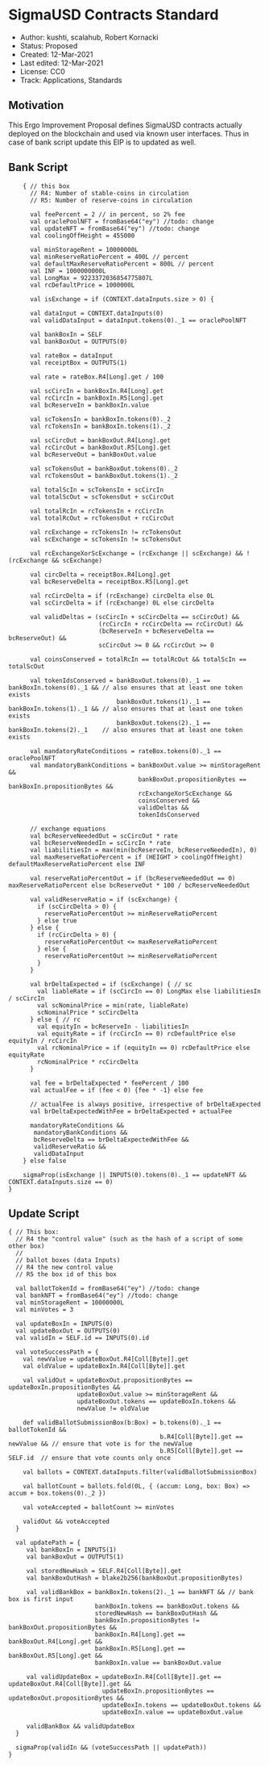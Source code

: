 SigmaUSD Contracts Standard
=========================================

* Author: kushti, scalahub, Robert Kornacki
* Status: Proposed
* Created: 12-Mar-2021
* Last edited: 12-Mar-2021
* License: CC0
* Track: Applications, Standards 


Motivation 
----------

This Ergo Improvement Proposal defines SigmaUSD contracts actually deployed on the blockchain and used via known user interfaces. 
Thus in case of bank script update this EIP is to updated as well. 

Bank Script
-----------

        { // this box
          // R4: Number of stable-coins in circulation
          // R5: Number of reserve-coins in circulation

          val feePercent = 2 // in percent, so 2% fee
          val oraclePoolNFT = fromBase64("ey") //todo: change
          val updateNFT = fromBase64("ey") //todo: change
          val coolingOffHeight = 455000  

          val minStorageRent = 10000000L 
          val minReserveRatioPercent = 400L // percent
          val defaultMaxReserveRatioPercent = 800L // percent
          val INF = 1000000000L
          val LongMax = 9223372036854775807L 
          val rcDefaultPrice = 1000000L
        
          val isExchange = if (CONTEXT.dataInputs.size > 0) {
        
          val dataInput = CONTEXT.dataInputs(0)
          val validDataInput = dataInput.tokens(0)._1 == oraclePoolNFT
       
          val bankBoxIn = SELF
          val bankBoxOut = OUTPUTS(0)
       
          val rateBox = dataInput
          val receiptBox = OUTPUTS(1)
       
          val rate = rateBox.R4[Long].get / 100
       
          val scCircIn = bankBoxIn.R4[Long].get
          val rcCircIn = bankBoxIn.R5[Long].get
          val bcReserveIn = bankBoxIn.value
       
          val scTokensIn = bankBoxIn.tokens(0)._2
          val rcTokensIn = bankBoxIn.tokens(1)._2
       
          val scCircOut = bankBoxOut.R4[Long].get
          val rcCircOut = bankBoxOut.R5[Long].get
          val bcReserveOut = bankBoxOut.value
       
          val scTokensOut = bankBoxOut.tokens(0)._2
          val rcTokensOut = bankBoxOut.tokens(1)._2
       
          val totalScIn = scTokensIn + scCircIn
          val totalScOut = scTokensOut + scCircOut
       
          val totalRcIn = rcTokensIn + rcCircIn
          val totalRcOut = rcTokensOut + rcCircOut
       
          val rcExchange = rcTokensIn != rcTokensOut
          val scExchange = scTokensIn != scTokensOut
       
          val rcExchangeXorScExchange = (rcExchange || scExchange) && !(rcExchange && scExchange)
       
          val circDelta = receiptBox.R4[Long].get
          val bcReserveDelta = receiptBox.R5[Long].get
       
          val rcCircDelta = if (rcExchange) circDelta else 0L
          val scCircDelta = if (rcExchange) 0L else circDelta
       
          val validDeltas = (scCircIn + scCircDelta == scCircOut) &&
                             (rcCircIn + rcCircDelta == rcCircOut) &&
                             (bcReserveIn + bcReserveDelta == bcReserveOut) &&
                             scCircOut >= 0 && rcCircOut >= 0
       
          val coinsConserved = totalRcIn == totalRcOut && totalScIn == totalScOut
       
          val tokenIdsConserved = bankBoxOut.tokens(0)._1 == bankBoxIn.tokens(0)._1 && // also ensures that at least one token exists
                                  bankBoxOut.tokens(1)._1 == bankBoxIn.tokens(1)._1 && // also ensures that at least one token exists
                                  bankBoxOut.tokens(2)._1 == bankBoxIn.tokens(2)._1    // also ensures that at least one token exists
       
          val mandatoryRateConditions = rateBox.tokens(0)._1 == oraclePoolNFT
          val mandatoryBankConditions = bankBoxOut.value >= minStorageRent &&
                                        bankBoxOut.propositionBytes == bankBoxIn.propositionBytes &&
                                        rcExchangeXorScExchange &&
                                        coinsConserved &&
                                        validDeltas &&
                                        tokenIdsConserved
       
          // exchange equations
          val bcReserveNeededOut = scCircOut * rate
          val bcReserveNeededIn = scCircIn * rate
          val liabilitiesIn = max(min(bcReserveIn, bcReserveNeededIn), 0)
          val maxReserveRatioPercent = if (HEIGHT > coolingOffHeight) defaultMaxReserveRatioPercent else INF
       
          val reserveRatioPercentOut = if (bcReserveNeededOut == 0) maxReserveRatioPercent else bcReserveOut * 100 / bcReserveNeededOut
       
          val validReserveRatio = if (scExchange) {
            if (scCircDelta > 0) {
              reserveRatioPercentOut >= minReserveRatioPercent
            } else true
          } else {
            if (rcCircDelta > 0) {
              reserveRatioPercentOut <= maxReserveRatioPercent
            } else {
              reserveRatioPercentOut >= minReserveRatioPercent
            }
          }
       
          val brDeltaExpected = if (scExchange) { // sc
            val liableRate = if (scCircIn == 0) LongMax else liabilitiesIn / scCircIn
            val scNominalPrice = min(rate, liableRate)
            scNominalPrice * scCircDelta
          } else { // rc
            val equityIn = bcReserveIn - liabilitiesIn
            val equityRate = if (rcCircIn == 0) rcDefaultPrice else equityIn / rcCircIn
            val rcNominalPrice = if (equityIn == 0) rcDefaultPrice else equityRate
            rcNominalPrice * rcCircDelta
          }
       
          val fee = brDeltaExpected * feePercent / 100
          val actualFee = if (fee < 0) {fee * -1} else fee
         
          // actualFee is always positive, irrespective of brDeltaExpected
          val brDeltaExpectedWithFee = brDeltaExpected + actualFee
       
          mandatoryRateConditions &&
           mandatoryBankConditions &&
           bcReserveDelta == brDeltaExpectedWithFee &&
           validReserveRatio &&
           validDataInput
        } else false
       
        sigmaProp(isExchange || INPUTS(0).tokens(0)._1 == updateNFT && CONTEXT.dataInputs.size == 0)
    }


Update Script
-------------

    { // This box:
      // R4 the "control value" (such as the hash of a script of some other box)
      //
      // ballot boxes (data Inputs)
      // R4 the new control value
      // R5 the box id of this box

      val ballotTokenId = fromBase64("ey") //todo: change
      val bankNFT = fromBase64("ey") //todo: change
      val minStorageRent = 10000000L 
      val minVotes = 3

      val updateBoxIn = INPUTS(0)
      val updateBoxOut = OUTPUTS(0)
      val validIn = SELF.id == INPUTS(0).id
       
      val voteSuccessPath = {
        val newValue = updateBoxOut.R4[Coll[Byte]].get
        val oldValue = updateBoxIn.R4[Coll[Byte]].get
      
        val validOut = updateBoxOut.propositionBytes == updateBoxIn.propositionBytes &&
                       updateBoxOut.value >= minStorageRent &&
                       updateBoxOut.tokens == updateBoxIn.tokens &&
                       newValue != oldValue
       
        def validBallotSubmissionBox(b:Box) = b.tokens(0)._1 == ballotTokenId &&
                                              b.R4[Coll[Byte]].get == newValue && // ensure that vote is for the newValue
                                              b.R5[Coll[Byte]].get == SELF.id  // ensure that vote counts only once
       
        val ballots = CONTEXT.dataInputs.filter(validBallotSubmissionBox)
       
        val ballotCount = ballots.fold(0L, { (accum: Long, box: Box) => accum + box.tokens(0)._2 })
       
        val voteAccepted = ballotCount >= minVotes
      
        validOut && voteAccepted
      }
     
      val updatePath = {
         val bankBoxIn = INPUTS(1)
         val bankBoxOut = OUTPUTS(1)
       
         val storedNewHash = SELF.R4[Coll[Byte]].get
         val bankBoxOutHash = blake2b256(bankBoxOut.propositionBytes)
       
         val validBankBox = bankBoxIn.tokens(2)._1 == bankNFT && // bank box is first input
                            bankBoxIn.tokens == bankBoxOut.tokens &&
                            storedNewHash == bankBoxOutHash &&
                            bankBoxIn.propositionBytes != bankBoxOut.propositionBytes &&
                            bankBoxIn.R4[Long].get == bankBoxOut.R4[Long].get &&
                            bankBoxIn.R5[Long].get == bankBoxOut.R5[Long].get &&
                            bankBoxIn.value == bankBoxOut.value
       
         val validUpdateBox = updateBoxIn.R4[Coll[Byte]].get == updateBoxOut.R4[Coll[Byte]].get &&
                              updateBoxIn.propositionBytes == updateBoxOut.propositionBytes &&
                              updateBoxIn.tokens == updateBoxOut.tokens &&
                              updateBoxIn.value == updateBoxOut.value
       
         validBankBox && validUpdateBox
      }
     
      sigmaProp(validIn && (voteSuccessPath || updatePath))
    }
           